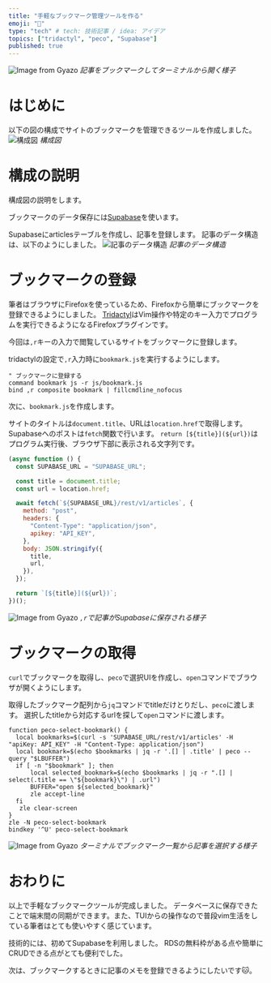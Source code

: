 ```yaml
---
title: "手軽なブックマーク管理ツールを作る"
emoji: "🔖"
type: "tech" # tech: 技術記事 / idea: アイデア
topics: ["tridactyl", "peco", "Supabase"]
published: true
---
```


![Image from Gyazo](https://i.gyazo.com/74278032d1bdde1235e91508474c080b.gif)
_記事をブックマークしてターミナルから開く様子_

# はじめに

以下の図の構成でサイトのブックマークを管理できるツールを作成しました。
![構成図](https://storage.googleapis.com/zenn-user-upload/66b4a4f2f036-20231112.jpg)
_構成図_

# 構成の説明

構成図の説明をします。

ブックマークのデータ保存には[Supabase](https://supabase.com/)を使います。

Supabaseにarticlesテーブルを作成し、記事を登録します。
記事のデータ構造は、以下のようにしました。
![記事のデータ構造](https://storage.googleapis.com/zenn-user-upload/fc708c38a250-20231112.png)
_記事のデータ構造_

# ブックマークの登録

筆者はブラウザにFirefoxを使っているため、Firefoxから簡単にブックマークを登録できるようにしました。
[Tridactyl](https://github.com/tridactyl/tridactyl)はVim操作や特定のキー入力でプログラムを実行できるようになるFirefoxプラグインです。

今回は`,r`キーの入力で閲覧しているサイトをブックマークに登録します。

tridactylの設定で`,r`入力時に`bookmark.js`を実行するようにします。

```text:tridactylrc
" ブックマークに登録する
command bookmark js -r js/bookmark.js
bind ,r composite bookmark | fillcmdline_nofocus
```

次に、`bookmark.js`を作成します。

サイトのタイトルは`document.title`、URLは`location.href`で取得します。
Supabaseへのポストは`fetch`関数で行います。
`return [${title}](${url})`はプログラム実行後、ブラウザ下部に表示される文字列です。

```js:js/bookmark.js
(async function () {
  const SUPABASE_URL = "SUPABASE_URL";

  const title = document.title;
  const url = location.href;

  await fetch(`${SUPABASE_URL}/rest/v1/articles`, {
    method: "post",
    headers: {
      "Content-Type": "application/json",
      apikey: "API_KEY",
    },
    body: JSON.stringify({
      title,
      url,
    }),
  });

  return `[${title}](${url})`;
})();
```

![Image from Gyazo](https://i.gyazo.com/60660da7264da8eea939104e8a64e4ce.gif)
_`,r`で記事がSupabaseに保存される様子_

# ブックマークの取得

`curl`でブックマークを取得し、`peco`で選択UIを作成し、`open`コマンドでブラウザが開くようにします。

取得したブックマーク配列から`jq`コマンドでtitleだけとりだし、`peco`に渡します。
選択したtitleから対応するurlを探して`open`コマンドに渡します。

```bash:.zshrc
function peco-select-bookmark() {
  local bookmarks=$(curl -s 'SUPABASE_URL/rest/v1/articles' -H "apiKey: API_KEY" -H "Content-Type: application/json")
  local bookmark=$(echo $bookmarks | jq -r '.[] | .title' | peco --query "$LBUFFER")
  if [ -n "$bookmark" ]; then
      local selected_bookmark=$(echo $bookmarks | jq -r ".[] | select(.title == \"${bookmark}\") | .url")
      BUFFER="open ${selected_bookmark}"
      zle accept-line
  fi
   zle clear-screen
}
zle -N peco-select-bookmark
bindkey '^U' peco-select-bookmark
```

![Image from Gyazo](https://i.gyazo.com/532928402d4b381900d2f46415f839ce.gif)
_ターミナルでブックマーク一覧から記事を選択する様子_

# おわりに

以上で手軽なブックマークツールが完成しました。
データベースに保存できたことで端末間の同期ができます。また、TUIからの操作なので普段vim生活をしている筆者はとても使いやすく感じています。

技術的には、初めてSupabaseを利用しました。
RDSの無料枠がある点や簡単にCRUDできる点がとても便利でした。

次は、ブックマークするときに記事のメモを登録できるようにしたいです🐱。
